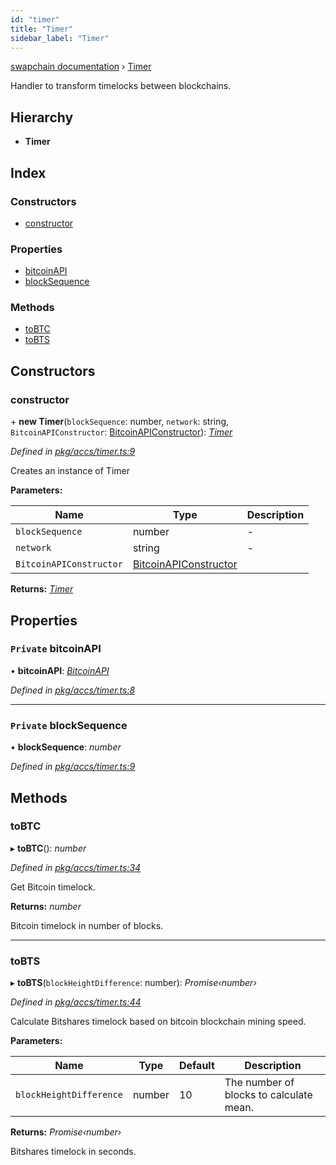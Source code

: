 ```yaml
---
id: "timer"
title: "Timer"
sidebar_label: "Timer"
---
```


[swapchain documentation](../globals.md) › [Timer](timer.md)

Handler to transform timelocks between blockchains.

## Hierarchy

- **Timer**

## Index

### Constructors

- [constructor](timer.md#constructor)

### Properties

- [bitcoinAPI](timer.md#private-bitcoinapi)
- [blockSequence](timer.md#private-blocksequence)

### Methods

- [toBTC](timer.md#tobtc)
- [toBTS](timer.md#tobts)

## Constructors

### constructor

\+ **new Timer**(`blockSequence`: number, `network`: string, `BitcoinAPIConstructor`: [BitcoinAPIConstructor](../interfaces/bitcoinapiconstructor.md)): _[Timer](timer.md)_

_Defined in [pkg/accs/timer.ts:9](https://github.com/chronark/swapchain/blob/c023355/src/pkg/accs/timer.ts#L9)_

Creates an instance of Timer

**Parameters:**

| Name                    | Type                                                            | Description |
| ----------------------- | --------------------------------------------------------------- | ----------- |
| `blockSequence`         | number                                                          | -           |
| `network`               | string                                                          | -           |
| `BitcoinAPIConstructor` | [BitcoinAPIConstructor](../interfaces/bitcoinapiconstructor.md) |             |

**Returns:** _[Timer](timer.md)_

## Properties

### `Private` bitcoinAPI

• **bitcoinAPI**: _[BitcoinAPI](../interfaces/bitcoinapi.md)_

_Defined in [pkg/accs/timer.ts:8](https://github.com/chronark/swapchain/blob/c023355/src/pkg/accs/timer.ts#L8)_

---

### `Private` blockSequence

• **blockSequence**: _number_

_Defined in [pkg/accs/timer.ts:9](https://github.com/chronark/swapchain/blob/c023355/src/pkg/accs/timer.ts#L9)_

## Methods

### toBTC

▸ **toBTC**(): _number_

_Defined in [pkg/accs/timer.ts:34](https://github.com/chronark/swapchain/blob/c023355/src/pkg/accs/timer.ts#L34)_

Get Bitcoin timelock.

**Returns:** _number_

Bitcoin timelock in number of blocks.

---

### toBTS

▸ **toBTS**(`blockHeightDifference`: number): _Promise‹number›_

_Defined in [pkg/accs/timer.ts:44](https://github.com/chronark/swapchain/blob/c023355/src/pkg/accs/timer.ts#L44)_

Calculate Bitshares timelock based on bitcoin blockchain mining speed.

**Parameters:**

| Name                    | Type   | Default | Description                             |
| ----------------------- | ------ | ------- | --------------------------------------- |
| `blockHeightDifference` | number | 10      | The number of blocks to calculate mean. |

**Returns:** _Promise‹number›_

Bitshares timelock in seconds.

